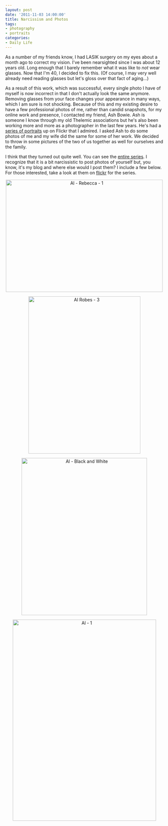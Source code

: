 ```yaml
--- 
layout: post
date: '2011-11-03 14:00:00'
title: Narcissism and Photos
tags: 
- photography
- portraits
categories:
- Daily Life
---
```

As a number of my friends know, I had LASIK surgery on my eyes about a month ago to correct my vision. I've been nearsighted since I was about 12 years old. Long enough that I barely remember what it was like to <em>not</em> wear glasses. Now that I'm 40, I decided to fix this. (Of course, I may very well already need reading glasses but let's gloss over that fact of aging...)

As a result of this work, which was successful, every single photo I have of myself is now incorrect in that I don't actually look the same anymore. Removing glasses from your face changes your appearance in many ways, which I am sure is not shocking. Because of this and my existing desire to have a few professional photos of me, rather than candid snapshots, for my online work and presence, I contacted my friend, Ash Bowie. Ash is someone I know through my old Thelemic associations but he's also been working more and more as a photographer in the last few years. He's had a [series of portraits](http://www.flickr.com/photos/ashami/sets/72157627106842356/) up on Flickr that I admired. I asked Ash to do some photos of me and my wife did the same for some of her work. We decided to throw in some pictures of the two of us together as well for ourselves and the family.

I think that they turned out quite well. You can see the [entire series](http://www.flickr.com/photos/albill/sets/72157628034300962/). I recognize that it is a bit narcissistic to post photos of yourself but, you know, it's my blog and where else would I post them? I include a few below. For those interested, take a look at them on [flickr](http://www.flickr.com/photos/albill/sets/72157628034300962/) for the series.

<p style="text-align:center"><a href="http://www.flickr.com/photos/albill/6304916187/" title="Al - Rebecca - 1 by albill, on Flickr"><img src="http://farm7.static.flickr.com/6060/6304916187_cf71b8fdd6.jpg" width="500" height="357" alt="Al - Rebecca - 1"></a></p>

<p style="text-align:center"><a href="http://www.flickr.com/photos/albill/6305435902/" title="Al Robes - 3 by albill, on Flickr"><img src="http://farm7.static.flickr.com/6112/6305435902_ef15c703c9.jpg" width="357" height="500" alt="Al Robes - 3"></a></p>

<p style="text-align:center"><a href="http://www.flickr.com/photos/albill/6304911027/" title="Al - Black and White by albill, on Flickr"><img src="http://farm7.static.flickr.com/6042/6304911027_bee5677759.jpg" width="400" height="500" alt="Al - Black and White"></a></p>

<p style="text-align:center"><a href="http://www.flickr.com/photos/albill/6304912583/" title="Al - 1 by albill, on Flickr"><img src="http://farm7.static.flickr.com/6055/6304912583_65c727cee3_z.jpg" width="457" height="640" alt="Al - 1"></a></p>